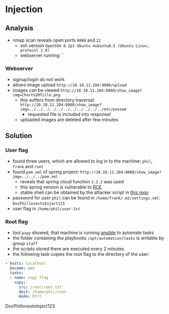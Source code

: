 # Injection

## Analysis

- nmap scan reveals open ports `8080` and `22`
  - ssh version `OpenSSH 8.2p1 Ubuntu 4ubuntu0.5 (Ubuntu Linux; protocol 2.0)`
  - webserver running ``

### Webserver
- signup/login do not work
- allows image upload `http://10.10.11.204:8080/upload`
- images can be viewed `http://10.10.11.204:8080/show_image?img=Chart%20Title.png`
  - this suffers from directory traversal: `http://10.10.11.204:8080/show_image?img=../../../../../../../../../../../etc/passwd`
    - requested file is included into response!
  - uploaded images are deleted after few minutes


## Solution

### User flag

- found three users, which are allowed to log in to the machine: ``phil``, ``frank`` and ``root``
- found `pom.xml` of spring project: `http://10.10.11.204:8080/show_image?img=../../../pom.xml`
  - reveals that spring cloud function ``3.2.2`` was used
  - this spring version is vulnerable to [RCE](https://www.lunasec.io/docs/blog/spring-rce-vulnerabilities/#cve-2022-22963)
  - stable shell can be obtained by the attacker script in [this repo](https://github.com/iliass-dahman/CVE-2022-22963-POC)
- password for user `phil` can be found in `/home/frank/.m2/settings.xml`: `DocPhillovestoInject123`
- user flag in `/home/phil/user.txt`

### Root flag
- tool `pspy` showed, that machine is running [ansible](https://www.ansible.com/) to automate tasks
- the folder containing the playbooks `/opt/automation/tasks` is writable by group `staff`
- the scripts stored there are executed every 2 minutes
- the following task copies the root flag to the directory of the user:
```yaml
- hosts: localhost
  become: yes
  tasks:
  - name: copy flag
    copy:
      src: /root/root.txt
      dest: /home/phil/root
      mode: 0777
```


DocPhillovestoInject123